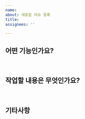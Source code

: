 ```yaml
---
name: 
about: 새로운 이슈 등록
title: 
assignees: ''

---
```


## 어떤 기능인가요?

<br/>

## 작업할 내용은 무엇인가요?

<br/>

## 기타사항
